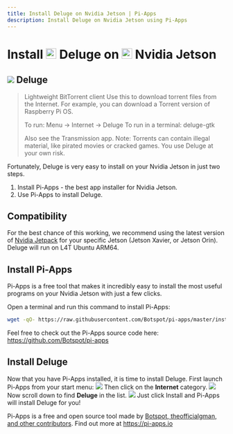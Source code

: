 ```yaml
---
title: Install Deluge on Nvidia Jetson | Pi-Apps
description: Install Deluge on Nvidia Jetson using Pi-Apps
---
```

<div class="simple-install-content content">

# Install <img src="/img/app-icons/Deluge/icon-64.png" height=24> Deluge on <img src=/img/other-icons/nvidia-icon.svg height=24> Nvidia Jetson

## <img src="/img/app-icons/Deluge/icon-64.png"> Deluge
> Lightweight BitTorrent client
> Use this to download torrent files from the Internet. For example, you can download a Torrent version of Raspberry Pi OS.
> 
> To run: Menu -> Internet -> Deluge
> To run in a terminal: deluge-gtk
> 
> Also see the Transmission app.
> Note: Torrents can contain illegal material, like pirated movies or cracked games. You use Deluge at your own risk.

Fortunately, Deluge is very easy to install on your Nvidia Jetson in just two steps.
1. Install Pi-Apps - the best app installer for Nvidia Jetson.
2. Use Pi-Apps to install Deluge.
</div>
<div class="simple-install-content content">

## Compatibility
For the best chance of this working, we recommend using the latest version of [Nvidia Jetpack](https://developer.nvidia.com/embedded/jetpack-archive) for your specific Jetson (Jetson Xavier, or Jetson Orin).
Deluge will run on L4T Ubuntu ARM64.
</div>
<div class="simple-install-content content">

## Install Pi-Apps

Pi-Apps is a free tool that makes it incredibly easy to install the most useful programs on your Nvidia Jetson with just a few clicks.

Open a terminal and run this command to install Pi-Apps:
```bash
wget -qO- https://raw.githubusercontent.com/Botspot/pi-apps/master/install | bash
```
Feel free to check out the Pi-Apps source code here: https://github.com/Botspot/pi-apps
</div>
<div class="simple-install-content content">

## Install Deluge

Now that you have Pi-Apps installed, it is time to install Deluge.
First launch Pi-Apps from your start menu:
<img src="/img/start-menu.png">
Then click on the <b>Internet</b> category.
<img src="/img/category-selections/Internet.png">
Now scroll down to find <b>Deluge</b> in the list.
<img src="/img/app-icons/Deluge/app-selection.png">
Just click Install and Pi-Apps will install Deluge for you!
</div>
<div class="simple-install-content content">

Pi-Apps is a free and open source tool made by [Botspot, theofficialgman, and other contributors](/about/#contributors). Find out more at https://pi-apps.io
</div>
